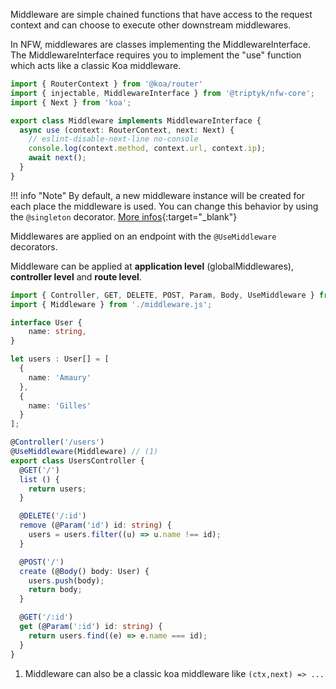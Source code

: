 Middleware are simple chained functions that have access to the request context and can choose to execute other downstream middlewares.

In NFW, middlewares are classes implementing the MiddlewareInterface. The MiddlewareInterface requires you to implement the "use" function which acts like a classic Koa middleware.

```ts title="middleware.ts"
import { RouterContext } from '@koa/router'
import { injectable, MiddlewareInterface } from '@triptyk/nfw-core';
import { Next } from 'koa';

export class Middleware implements MiddlewareInterface {
  async use (context: RouterContext, next: Next) {
    // eslint-disable-next-line no-console
    console.log(context.method, context.url, context.ip);
    await next();
  }
}
```

!!! info "Note"
    By default, a new middleware instance will be created for each place the middleware is used. You can change this behavior by using the `@singleton` decorator. [More infos](https://github.com/microsoft/tsyringe){:target="_blank"}

Middlewares are applied on an endpoint with the `@UseMiddleware` decorators.

Middleware can be applied at **application level** (globalMiddlewares), **controller level** and **route level**.

```ts title="application.ts" hl_lines="2 18"
import { Controller, GET, DELETE, POST, Param, Body, UseMiddleware } from '@triptyk/nfw-core';
import { Middleware } from './middleware.js';

interface User {
    name: string,
}

let users : User[] = [
  {
    name: 'Amaury'
  },
  {
    name: 'Gilles'
  }
];

@Controller('/users')
@UseMiddleware(Middleware) // (1)
export class UsersController {
  @GET('/')
  list () {
    return users;
  }

  @DELETE('/:id')
  remove (@Param('id') id: string) {
    users = users.filter((u) => u.name !== id);
  }

  @POST('/')
  create (@Body() body: User) {
    users.push(body);
    return body;
  }

  @GET('/:id')
  get (@Param(':id') id: string) {
    return users.find((e) => e.name === id);
  }
}
```

1. Middleware can also be a classic koa middleware like `(ctx,next) => ...`